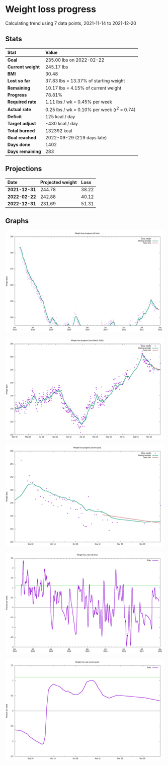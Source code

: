 # Weight loss progress

Calculating trend using 7 data points, 2021-11-14 to 2021-12-20

## Stats

Stat|Value
:-|:-
**Goal**|235.00 lbs on 2022-02-22
**Current weight**|245.17 lbs
**BMI**|30.48
**Lost so far**|37.83 lbs = 13.37% of starting weight
**Remaining**|10.17 lbs =  4.15% of current  weight
**Progress**|78.81%
**Required rate**|1.11 lbs / wk = 0.45% per week
**Actual rate**|0.25 lbs / wk = 0.10% per week  (r<sup>2</sup> = 0.74)
**Deficit**|125 kcal / day
**Target adjust**|-430 kcal / day
**Total burned**|132392 kcal
**Goal reached**|2022-09-29 (219 days late)
**Days done**|1402
**Days remaining**|283

## Projections

Date|Projected weight|Loss
:-|:-|:-
**2021-12-31**|244.78|38.22
**2022-02-22**|242.88|40.12
**2022-12-31**|231.69|51.31

## Graphs

![](weight-graph-alltime.png)

![](weight-graph-covid.png)

![](weight-graph-recent.png)

![](rate-graph-alltime.png)

![](rate-graph-recent.png)
